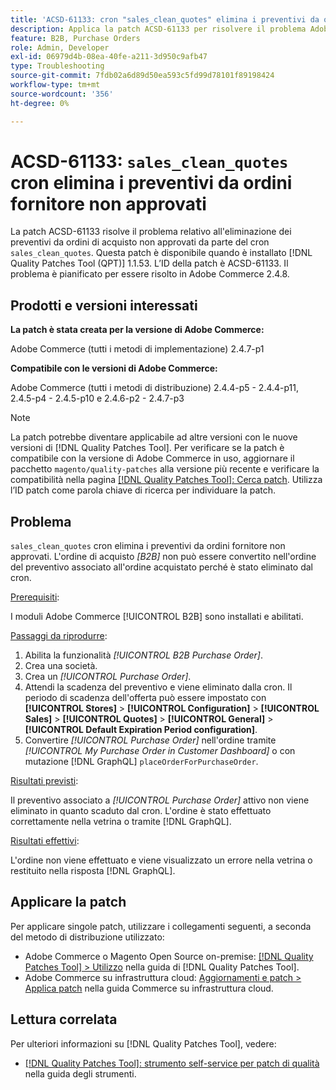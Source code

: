 ```yaml
---
title: 'ACSD-61133: cron "sales_clean_quotes" elimina i preventivi da ordini di acquisto non approvati'
description: Applica la patch ACSD-61133 per risolvere il problema Adobe Commerce per cui il cron "sales_clean_quotes" elimina i preventivi da ordini di acquisto non approvati.
feature: B2B, Purchase Orders
role: Admin, Developer
exl-id: 06979d4b-08ea-40fe-a211-3d950c9afb47
type: Troubleshooting
source-git-commit: 7fdb02a6d89d50ea593c5fd99d78101f89198424
workflow-type: tm+mt
source-wordcount: '356'
ht-degree: 0%

---
```


# ACSD-61133: `sales_clean_quotes` cron elimina i preventivi da ordini fornitore non approvati

La patch ACSD-61133 risolve il problema relativo all&#39;eliminazione dei preventivi da ordini di acquisto non approvati da parte del cron `sales_clean_quotes`. Questa patch è disponibile quando è installato [!DNL Quality Patches Tool (QPT)] 1.1.53. L’ID della patch è ACSD-61133. Il problema è pianificato per essere risolto in Adobe Commerce 2.4.8.

## Prodotti e versioni interessati

**La patch è stata creata per la versione di Adobe Commerce:**

Adobe Commerce (tutti i metodi di implementazione) 2.4.7-p1

**Compatibile con le versioni di Adobe Commerce:**

Adobe Commerce (tutti i metodi di distribuzione) 2.4.4-p5 - 2.4.4-p11, 2.4.5-p4 - 2.4.5-p10 e 2.4.6-p2 - 2.4.7-p3

>[!NOTE]
>
>La patch potrebbe diventare applicabile ad altre versioni con le nuove versioni di [!DNL Quality Patches Tool]. Per verificare se la patch è compatibile con la versione di Adobe Commerce in uso, aggiornare il pacchetto `magento/quality-patches` alla versione più recente e verificare la compatibilità nella pagina [[!DNL Quality Patches Tool]: Cerca patch](https://experienceleague.adobe.com/tools/commerce-quality-patches/index.html). Utilizza l’ID patch come parola chiave di ricerca per individuare la patch.

## Problema

`sales_clean_quotes` cron elimina i preventivi da ordini fornitore non approvati. L&#39;ordine di acquisto *[B2B]* non può essere convertito nell&#39;ordine del preventivo associato all&#39;ordine acquistato perché è stato eliminato dal cron.

<u>Prerequisiti</u>:

I moduli Adobe Commerce [!UICONTROL B2B] sono installati e abilitati.

<u>Passaggi da riprodurre</u>:

1. Abilita la funzionalità *[!UICONTROL B2B Purchase Order]*.
1. Crea una società.
1. Crea un *[!UICONTROL Purchase Order]*.
1. Attendi la scadenza del preventivo e viene eliminato dalla cron. Il periodo di scadenza dell&#39;offerta può essere impostato con **[!UICONTROL Stores]** > **[!UICONTROL Configuration]** > **[!UICONTROL Sales]** > **[!UICONTROL Quotes]** > **[!UICONTROL General]** > **[!UICONTROL Default Expiration Period configuration]**.
1. Convertire *[!UICONTROL Purchase Order]* nell&#39;ordine tramite *[!UICONTROL My Purchase Order in Customer Dashboard]* o con mutazione [!DNL GraphQL] `placeOrderForPurchaseOrder`.

<u>Risultati previsti</u>:

Il preventivo associato a *[!UICONTROL Purchase Order]* attivo non viene eliminato in quanto scaduto dal cron. L&#39;ordine è stato effettuato correttamente nella vetrina o tramite [!DNL GraphQL].

<u>Risultati effettivi</u>:

L&#39;ordine non viene effettuato e viene visualizzato un errore nella vetrina o restituito nella risposta [!DNL GraphQL].

## Applicare la patch

Per applicare singole patch, utilizzare i collegamenti seguenti, a seconda del metodo di distribuzione utilizzato:

* Adobe Commerce o Magento Open Source on-premise: [[!DNL Quality Patches Tool] > Utilizzo](/help/tools/quality-patches-tool/usage.md) nella guida di [!DNL Quality Patches Tool].
* Adobe Commerce su infrastruttura cloud: [Aggiornamenti e patch > Applica patch](https://experienceleague.adobe.com/docs/commerce-cloud-service/user-guide/develop/upgrade/apply-patches.html) nella guida Commerce su infrastruttura cloud.

## Lettura correlata

Per ulteriori informazioni su [!DNL Quality Patches Tool], vedere:

* [[!DNL Quality Patches Tool]: strumento self-service per patch di qualità](/help/tools/quality-patches-tool/quality-patches-tool-to-self-serve-quality-patches.md) nella guida degli strumenti.
